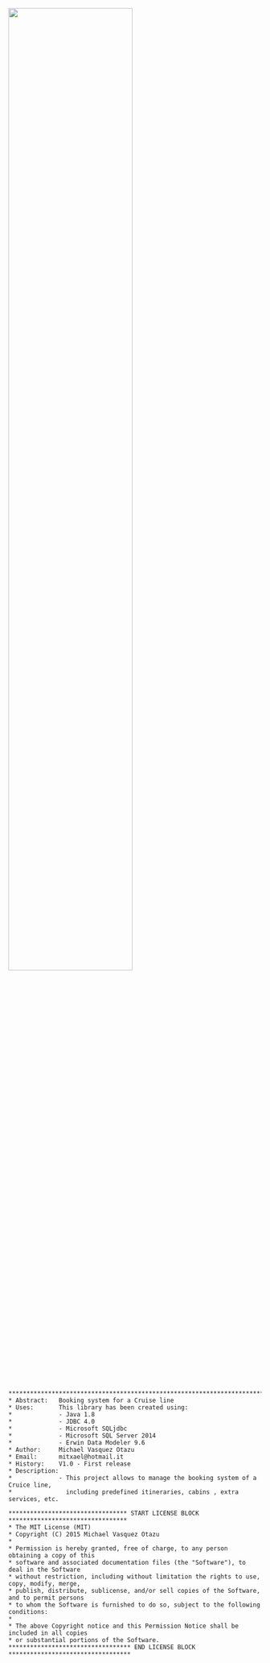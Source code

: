 <p align="left">
<img width="70%" height="70%" src="https://github.com/mitxael/cruise-booker/blob/master/screenshot_cruisebooker_01.png">
</p>
    
    ***************************************************************************************
    * Abstract:   Booking system for a Cruise line
    * Uses:       This library has been created using:
    *             - Java 1.8
    *             - JDBC 4.0
    *             - Microsoft SQLjdbc              
    *             - Microsoft SQL Server 2014
    *             - Erwin Data Modeler 9.6
    * Author:     Michael Vasquez Otazu
    * Email:      mitxael@hotmail.it
    * History:    V1.0 - First release
    * Description:
    *             - This project allows to manage the booking system of a Cruice line,
    *               including predefined itineraries, cabins , extra services, etc.
    
    ********************************* START LICENSE BLOCK *********************************
    * The MIT License (MIT)
    * Copyright (C) 2015 Michael Vasquez Otazu
    *
    * Permission is hereby granted, free of charge, to any person obtaining a copy of this 
    * software and associated documentation files (the "Software"), to deal in the Software 
    * without restriction, including without limitation the rights to use, copy, modify, merge, 
    * publish, distribute, sublicense, and/or sell copies of the Software, and to permit persons 
    * to whom the Software is furnished to do so, subject to the following conditions:
    * 
    * The above Copyright notice and this Permission Notice shall be included in all copies 
    * or substantial portions of the Software.
    ********************************** END LICENSE BLOCK **********************************
